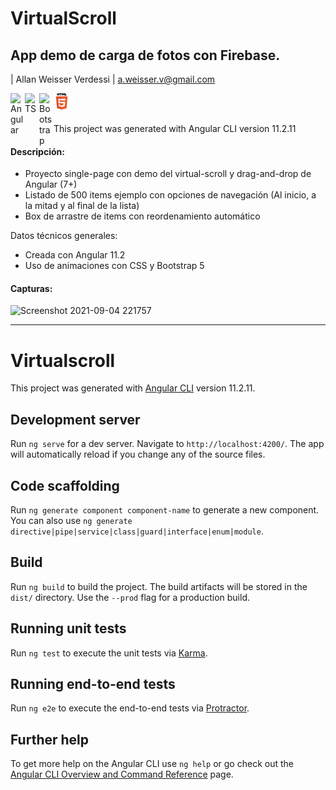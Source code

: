 # VirtualScroll
## App demo de carga de fotos con Firebase.
| Allan Weisser Verdessi
| a.weisser.v@gmail.com


<img align="left" alt="Angular" width="23px" src="https://user-images.githubusercontent.com/19677373/135019551-2c513f0a-69f6-49f8-b525-923b7bb9ffb6.png" />
<img align="left" alt="TS" width="23px" src="https://user-images.githubusercontent.com/19677373/135018966-b1ee5d5a-a442-4564-9daa-47bab1a6f7a9.png" />
<img align="left" alt="Bootstrap" width="23px" src="https://user-images.githubusercontent.com/19677373/135018970-237c147b-2e25-477f-845b-5ff74c07294b.png" />
<img align="left" alt="HTML5" width="26px" src="https://raw.githubusercontent.com/github/explore/80688e429a7d4ef2fca1e82350fe8e3517d3494d/topics/html/html.png" />

<br><br>

This project was generated with Angular CLI version 11.2.11

#### Descripción:

  - Proyecto single-page con demo del virtual-scroll y drag-and-drop de Angular (7+)
  - Listado de 500 items ejemplo con opciones de navegación (Al inicio, a la mitad y al final de la lista)
  - Box de arrastre de items con reordenamiento automático

Datos técnicos generales:

  - Creada con Angular 11.2
  - Uso de animaciones con CSS y Bootstrap 5
    
  
  #### Capturas:

![Screenshot 2021-09-04 221757](https://user-images.githubusercontent.com/19677373/135191757-b6729d25-c35e-4765-a725-2e9697a779f8.png)


--------------

# Virtualscroll

This project was generated with [Angular CLI](https://github.com/angular/angular-cli) version 11.2.11.

## Development server

Run `ng serve` for a dev server. Navigate to `http://localhost:4200/`. The app will automatically reload if you change any of the source files.

## Code scaffolding

Run `ng generate component component-name` to generate a new component. You can also use `ng generate directive|pipe|service|class|guard|interface|enum|module`.

## Build

Run `ng build` to build the project. The build artifacts will be stored in the `dist/` directory. Use the `--prod` flag for a production build.

## Running unit tests

Run `ng test` to execute the unit tests via [Karma](https://karma-runner.github.io).

## Running end-to-end tests

Run `ng e2e` to execute the end-to-end tests via [Protractor](http://www.protractortest.org/).

## Further help

To get more help on the Angular CLI use `ng help` or go check out the [Angular CLI Overview and Command Reference](https://angular.io/cli) page.
